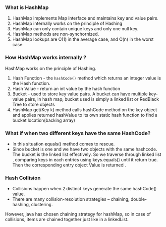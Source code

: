 ### What is HashMap
1.  HashMap implements Map interface and maintains key and value pairs.
2.  HashMap internally works on the principle of Hashing
3.  HashMap can only contain unique keys and only one null key.
4.  HashMap methods are non-synchornized.
5.  HashMap lookups are O(1) in the average case, and  O(n) in the worst case
### How HashMap works internally ?
HashMap works on the principle of Hashing.
1.  Hash Function - the `hashCode()` method which returns an integer value is the Hash function.
2.  Hash Value - return an int value by the hash function
3.  Bucket - used to store key value pairs. A bucket can have multiple key-value pairs, In hash map, bucket used is simply a linked list or RedBlack Tree to store objects
4. HashMap get(Key k) method calls hashCode method on the key object and applies returned hashValue to its own static hash function to find a bucket location(backing array)
### What if when two different keys have the same HashCode?
- In this situation equals() method comes to rescue.
- Since bucket is one and we have two objects with the same hashcode. The bucket is the linked list effectively. So we traverse through linked list , comparing keys in each entries using keys.equals() until it return true. Then the corresponding entry object Value is returned .
### Hash Collision
- Collisions happen when 2 distinct keys generate the same hashCode() value.
- There are many collision-resolution strategies – chaining, double-hashing, clustering.

However, java has chosen chaining strategy for hashMap, so in case of collisions, items are chained together just like in a linkedList.
<!--stackedit_data:
eyJoaXN0b3J5IjpbLTE5NzYxNzUxMTksODk0OTAyNzc5XX0=
-->